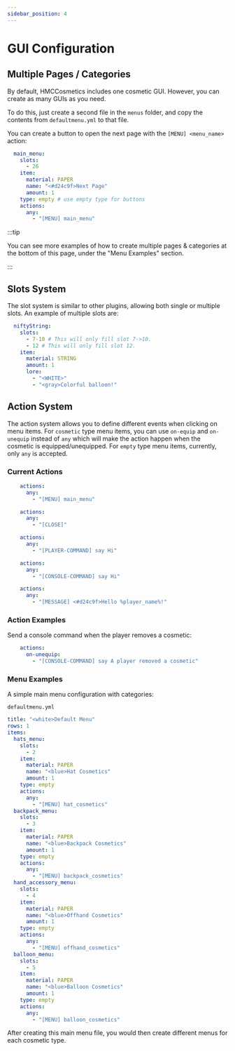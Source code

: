 ```yaml
---
sidebar_position: 4
---
```


# GUI Configuration

## Multiple Pages / Categories

By default, HMCCosmetics includes one cosmetic GUI. However, you can create as many GUIs as you need.

To do this, just create a second file in the `menus` folder, and copy the contents from `defaultmenu.yml` to that file.

You can create a button to open the next page with the `[MENU] <menu_name>` action:

```yaml
  main_menu:
    slots:
      - 26
    item:
      material: PAPER
      name: "<#d24c9f>Next Page"
      amount: 1
    type: empty # use empty type for buttons
    actions:
      any:
        - "[MENU] main_menu"
```

:::tip 

You can see more examples of how to create multiple pages & categories at the bottom of this page, under the "Menu Examples" section.

:::

## Slots System

The slot system is similar to other plugins, allowing both single or multiple slots. An example of multiple slots are:

```yaml
  niftyString:
    slots:
      - 7-10 # This will only fill slot 7->10. 
      - 12 # This will only fill slot 12. 
    item:
      material: STRING
      amount: 1
      lore:
        - "<WHITE>"
        - "<gray>Colorful balloon!"
```

## Action System

The action system allows you to define different events when clicking on menu items.
For `cosmetic` type menu items, you can use `on-equip` and `on-unequip` instead of `any` which will make the action happen when the cosmetic is equipped/unequipped.
For `empty` type menu items, currently, only `any` is accepted.

### Current Actions

```yaml
    actions:
      any:
        - "[MENU] main_menu"
```

```yaml
    actions:
      any:
        - "[CLOSE]"
```

```yaml
    actions:
      any:
        - "[PLAYER-COMMAND] say Hi"
```

```yaml
    actions:
      any:
        - "[CONSOLE-COMMAND] say Hi"
```

```yaml
    actions:
      any:
        - "[MESSAGE] <#d24c9f>Hello %player_name%!"
```

### Action Examples

Send a console command when the player removes a cosmetic:
```yaml
    actions:
      on-unequip:
        - "[CONSOLE-COMMAND] say A player removed a cosmetic"
```

### Menu Examples

A simple main menu configuration with categories:

`defaultmenu.yml`
```yaml
title: "<white>Default Menu"
rows: 1
items:
  hats_menu:
    slots:
      - 2
    item:
      material: PAPER
      name: "<blue>Hat Cosmetics"
      amount: 1
    type: empty
    actions:
      any:
        - "[MENU] hat_cosmetics"
  backpack_menu:
    slots:
      - 3
    item:
      material: PAPER
      name: "<blue>Backpack Cosmetics"
      amount: 1
    type: empty
    actions:
      any:
        - "[MENU] backpack_cosmetics"
  hand_accessory_menu:
    slots:
      - 4
    item:
      material: PAPER
      name: "<blue>Offhand Cosmetics"
      amount: 1
    type: empty
    actions:
      any:
        - "[MENU] offhand_cosmetics"
  balloon_menu:
    slots:
      - 5
    item:
      material: PAPER
      name: "<blue>Balloon Cosmetics"
      amount: 1
    type: empty
    actions:
      any:
        - "[MENU] balloon_cosmetics"
```

After creating this main menu file, you would then create different menus for each cosmetic type.

